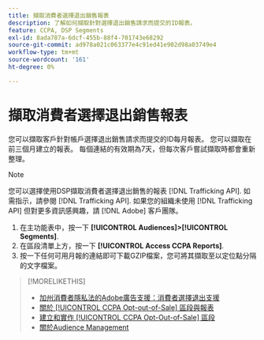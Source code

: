 ```yaml
---
title: 擷取消費者選擇退出銷售報表
description: 了解如何擷取針對選擇退出銷售請求而提交的ID報表。
feature: CCPA, DSP Segments
exl-id: 8ada787a-6dcf-455b-88f4-701743e68292
source-git-commit: ad978a021c063377e4c91ed41e902d98a03749e4
workflow-type: tm+mt
source-wordcount: '161'
ht-degree: 0%

---
```


# 擷取消費者選擇退出銷售報表

您可以擷取客戶針對帳戶選擇退出銷售請求而提交的ID每月報表。 您可以擷取在前三個月建立的報表。 每個連結的有效期為7天，但每次客戶嘗試擷取時都會重新整理。

>[!NOTE]
>
>您可以選擇使用DSP擷取消費者選擇退出銷售的報表 [!DNL Trafficking API]. 如需指示，請參閱 [!DNL Trafficking API]. 如果您的組織未使用 [!DNL Trafficking API] 但對更多資訊感興趣，請 [!DNL Adobe] 客戶團隊。

1. 在主功能表中，按一下 **[!UICONTROL Audiences]>[!UICONTROL Segments]**.
1. 在區段清單上方，按一下 **[!UICONTROL Access CCPA Reports]**.
1. 按一下任何可用月報的連結即可下載GZIP檔案，您可將其擷取至以定位點分隔的文字檔案。

>[!MORELIKETHIS]
>
>* [加州消費者隱私法的Adobe廣告支援：消費者選擇退出支援](https://experienceleague.adobe.com/docs/advertising-cloud/privacy/ad-cloud-ccpa-opt-out-of-sale.html)
>* [關於 [!UICONTROL CCPA Opt-out-of-Sale] 區段與報表](ccpa-opt-out-about.md)
>* [建立和實作 [!UICONTROL CCPA Opt-Out-of-Sale] 區段](ccpa-opt-out-segment-create.md)
>* [關於Audience Management](audience-about.md)


